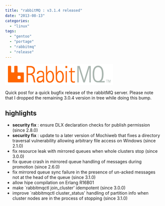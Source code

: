 ```yaml
---
title: "rabbitMQ : v3.1.4 released"
date: "2013-08-13"
categories: 
  - "linux"
tags: 
  - "gentoo"
  - "portage"
  - "rabbitmq"
  - "release"
---
```


![](images/rabbitmq_logo_strap.png "RabbitMQ Logo")

Quick post for a quick bugfix release of the rabbitMQ server. Please note that I dropped the remaining 3.0.4 version in tree while doing this bump.

## highlights

- **security fix** : ensure DLX declaration checks for publish permission (since 2.8.0)
- **security fix** : update to a later version of Mochiweb that fixes a directory traversal vulnerability allowing arbitrary file access on Windows (since 2.1.0)
- fix resource leak with mirrored queues when whole clusters stop (since 3.0.0)
- fix queue crash in mirrored queue handling of messages during promotion (since 2.6.0)
- fix mirrored queue sync failure in the presence of un-acked messages not at the head of the queue (since 3.1.0)
- allow hipe compilation on Erlang R16B01
- make \`rabbitmqctl join_cluster' idempotent (since 3.0.0)
- improve \`rabbitmqctl cluster_status' handling of partition info when cluster nodes are in the process of stopping (since 3.1.0)
